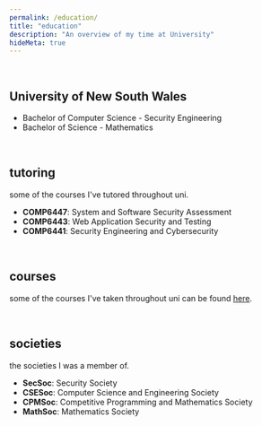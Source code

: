 ```yaml
---
permalink: /education/
title: "education"
description: "An overview of my time at University"
hideMeta: true
---
```


&nbsp;

## University of New South Wales
* Bachelor of Computer Science - Security Engineering
* Bachelor of Science - Mathematics

&nbsp;

## tutoring
some of the courses I've tutored throughout uni.
* **COMP6447**: System and Software Security Assessment
* **COMP6443**: Web Application Security and Testing
* **COMP6441**: Security Engineering and Cybersecurity

&nbsp;

## courses
some of the courses I've taken throughout uni can be found [here](/courses).

&nbsp;

## societies
the societies I was a member of.
* **SecSoc**: Security Society
* **CSESoc**: Computer Science and Engineering Society
* **CPMSoc**: Competitive Programming and Mathematics Society
* **MathSoc**: Mathematics Society